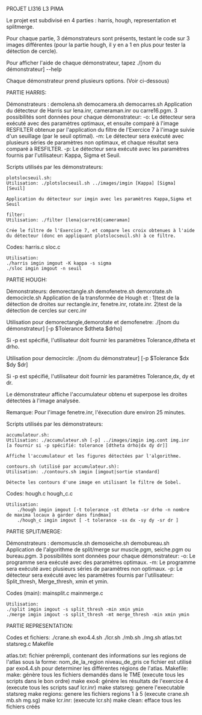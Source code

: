 PROJET LI316
L3 PIMA


Le projet est subdivisé en 4 parties : harris, hough, representation et splitmerge.

Pour chaque partie, 3 démonstrateurs sont présents, testant le code sur 3 images différentes (pour la partie hough, il y en a 1 en plus pour tester la détection de cercle).

Pour afficher l'aide de chaque démonstrateur, tapez ./[nom du démonstrateur] --help

Chaque démonstrateur prend plusieurs options. (Voir ci-dessous)

PARTIE HARRIS:

Démonstrateurs : demolena.sh democamera.sh democarres.sh
Application du détecteur de Harris sur lena.inr, cameraman.inr ou carre16.pgm. 3 possibilités sont données pour chaque démonstrateur:
    -o: Le détecteur sera exécuté avec des paramètres optimaux, et ensuite comparé à l'image RESFILTER obtenue par l'application du filtre de l'Exercice 7 à l'image suivie d'un seuillage (par le seuil optimal).
    -m: Le détecteur sera exécuté avec plusieurs séries de paramètres non optimaux, et chaque résultat sera comparé à RESFILTER.
    -p: Le détecteur sera exécuté avec les paramètres fournis par l'utilisateur: Kappa, Sigma et Seuil.

Scripts utilisés par les démonstrateurs:

    plotslocseuil.sh:
    Utilisation: ./plotslocseuil.sh ../images/imgin [Kappa] [Sigma] [Seuil]

    Application du détecteur sur imgin avec les paramètres Kappa,Sigma et Seuil

    filter:
    Utilisation: ./filter [lena|carre16|cameraman]

    Crée le filtre de l'Exercice 7, et compare les croix obtenues à l'aide du détecteur (donc en appliquant plotslocseuil.sh) à ce filtre.


Codes:
    harris.c sloc.c

    Utilisation:
    ./harris imgin imgout -K kappa -s sigma
    ./sloc imgin imgout -n seuil

PARTIE HOUGH:

Démonstrateurs: demorectangle.sh demofenetre.sh demorotate.sh democircle.sh
Application de la transformée de Hough et :
    1)test de la détection de droites sur rectangle.inr, fenetre.inr, rotate.inr.
    2)test de la détection de cercles sur cerc.inr

Utilisation pour demorectangle,demorotate et demofenetre: ./[nom du démonstrateur] [-p $Tolerance $dtheta $drho]

Si -p est spécifié, l'utilisateur doit fournir les paramètres Tolerance,dtheta et drho.

Utilisation pour democircle: ./[nom du démonstrateur] [-p $Tolerance $dx $dy $dr]

Si -p est spécifié, l'utilisateur doit fournir les paramètres Tolerance,dx, dy et dr.

Le démonstrateur affiche l'accumulateur obtenu et superpose les droites détectées à l'image analysée.

Remarque: Pour l'image fenetre.inr, l'éxecution dure environ 25 minutes.

Scripts utilisés par les démonstrateurs:

    accumulateur.sh:
    Utilisation: ./accumulateur.sh [-p] ../images/imgin img.cont img.inr [a fournir si -p spécifié: tolerance [dtheta drho|dx dy dr]]

    Affiche l'accumulateur et les figures détectées par l'algorithme.

    contours.sh (utilisé par accumulateur.sh):
    Utilisation: ./contours.sh imgin [imgout|sortie standard]

    Détecte les contours d'une image en utilisant le filtre de Sobel.

Codes:
    hough.c hough_c.c

    Utilisation:
        ./hough imgin imgout [-t tolerance -st dtheta -sr drho -n nombre de maxima locaux à garder dans findmax]
        ./hough_c imgin imgout [ -t tolerance -sx dx -sy dy -sr dr ]


PARTIE SPLIT/MERGE:

Démonstrateurs : demomuscle.sh demoseiche.sh demobureau.sh
Application de l'algorithme de split/merge sur muscle.pgm, seiche.pgm  ou bureau.pgm. 3 possibilités sont données pour chaque démonstrateur:
    -o: Le programme sera exécuté avec des paramètres optimaux.
    -m: Le programme sera exécuté avec plusieurs séries de paramètres non optimaux.
    -p: Le détecteur sera exécuté avec les paramètres fournis par l'utilisateur: Split_thresh, Merge_thresh, xmin et ymin.


Codes (main):
    mainsplit.c mainmerge.c


    Utilisation:
    ./split imgin imgout -s split_thresh -min xmin ymin
    ./merge imgin imgout -s split_thresh -mt merge_thresh -min xmin ymin


PARTIE REPRESENTATION:

Codes et fichiers: ./crane.sh exo4.4.sh ./lcr.sh ./mb.sh ./mg.sh atlas.txt statsreg.c Makefile

 atlas.txt: fichier prérempli, contenant des informations sur les
	       regions de l'atlas sous la forme:
       	       	 nom_de_la_region niveau_de_gris
            ce fichier est utilisé par exo4.4.sh pour determiner les différentes
            régions de l'atlas.
 Makefile:
	 make: génère tous les fichiers demandés dans le TME
	       (execute tous les scripts dans le bon ordre)
	 make exo4: génère les résultats de l'exercice 4
	       (execute tous les scripts sauf lcr.inr)
	 make statsreg: genere l'executable statsreg
	 make regions: genere les fichiers regions 1 à 5
	       (execute crane.sh mb.sh mg.sg)
	 make lcr.inr: (execute lcr.sh)
	 make clean: efface tous les fichiers créés


